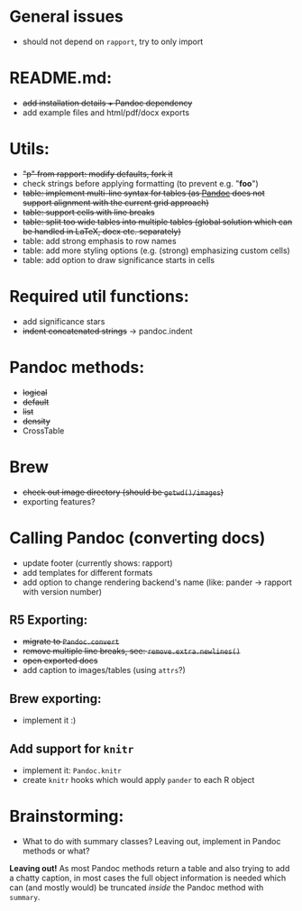 # General issues

  * should not depend on `rapport`, try to only import

# README.md:

  * ~~add installation details + Pandoc dependency~~
  * add example files and html/pdf/docx exports

# Utils:

  * ~~"p" from rapport: modify defaults, fork it~~
  * check strings before applying formatting (to prevent e.g. "****foo****")
  * ~~table: implement multi-line syntax for tables (as [Pandoc](http://johnmacfarlane.net/pandoc) does not support alignment with the current grid approach)~~
  * ~~table: support cells with line breaks~~
  * ~~table: split too wide tables into multiple tables (global solution which can be handled in LaTeX, docx etc. separately)~~
  * table: add strong emphasis to row names
  * table: add more styling options (e.g. (strong) emphasizing custom cells)
  * table: add option to draw significance starts in cells

# Required util functions:

  * add significance stars
  * ~~indent concatenated strings~~ -> pandoc.indent

# Pandoc methods:

  * ~~logical~~
  * ~~default~~
  * ~~list~~
  * ~~density~~
  * CrossTable

# Brew

  * ~~check out image directory (should be `getwd()/images`)~~
  * exporting features?

# Calling Pandoc (converting docs)

  * update footer (currently shows: rapport)
  * add templates for different formats
  * add option to change rendering backend's name (like: pander -> rapport with version number)

## R5 Exporting:

  * ~~migrate to `Pandoc.convert`~~
  * ~~remove multiple line breaks, see: `remove.extra.newlines()`~~
  * ~~open exported docs~~
  * add caption to images/tables (using `attrs`?)

## Brew exporting:

  * implement it :)

## Add support for `knitr`

  * implement it: `Pandoc.knitr`
  * create `knitr` hooks which would apply `pander` to each R object

# Brainstorming:

  * What to do with summary classes? Leaving out, implement in Pandoc methods or what?

   **Leaving out!** As most Pandoc methods return a table and also trying to add a chatty caption, in most cases the full object information is needed which can (and mostly would) be truncated *inside* the Pandoc method with `summary`.
